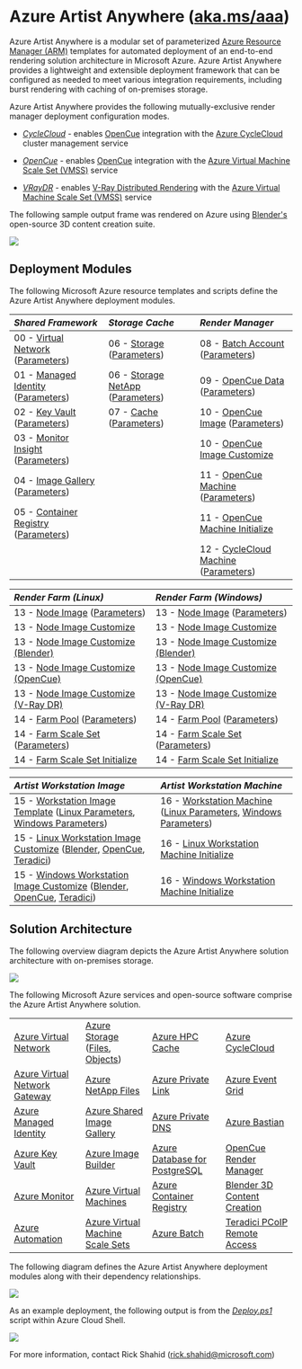 # Azure Artist Anywhere ([aka.ms/aaa](http://aka.ms/aaa))

Azure Artist Anywhere is a modular set of parameterized [Azure Resource Manager (ARM)](https://docs.microsoft.com/azure/azure-resource-manager/management/overview) templates for automated deployment of an end-to-end rendering solution architecture in Microsoft Azure. Azure Artist Anywhere provides a lightweight and extensible deployment framework that can be configured as needed to meet various integration requirements, including burst rendering with caching of on-premises storage.

Azure Artist Anywhere provides the following mutually-exclusive render manager deployment configuration modes.

* [*CycleCloud*](https://docs.microsoft.com/azure/cyclecloud/overview) - enables [OpenCue](https://www.opencue.io) integration with the [Azure CycleCloud](https://docs.microsoft.com/azure/cyclecloud/overview) cluster management service

* [*OpenCue*](https://www.opencue.io) - enables [OpenCue](https://www.opencue.io) integration with the [Azure Virtual Machine Scale Set (VMSS)](https://docs.microsoft.com/azure/virtual-machine-scale-sets/overview) service

* [*VRayDR*](https://www.chaosgroup.com/vray) - enables [V-Ray Distributed Rendering](https://docs.chaosgroup.com/display/VMAYA/Distributed+Rendering) with the [Azure Virtual Machine Scale Set (VMSS)](https://docs.microsoft.com/azure/virtual-machine-scale-sets/overview) service

The following sample output frame was rendered on Azure using [Blender's](https://www.blender.org) open-source 3D content creation suite.

![](https://mediasolutions.blob.core.windows.net/bin/Blender/classroom.png)

## Deployment Modules

The following Microsoft Azure resource templates and scripts define the Azure Artist Anywhere deployment modules.

| *Shared Framework* | *Storage Cache* | *Render Manager* |
| :----------------- | :-------------- | :--------------- |
| 00 - [Virtual Network](SharedFramework/00-VirtualNetwork.json) ([Parameters](SharedFramework/00-VirtualNetwork.Parameters.json)) | 06 - [Storage](StorageCache/06-Storage.json) ([Parameters](StorageCache/06-Storage.Parameters.json)) | 08 - [Batch Account](RenderManager/08-BatchAccount.json) ([Parameters](RenderManager/08-BatchAccount.Parameters.json)) |
| 01 - [Managed Identity](SharedFramework/01-ManagedIdentity.json) ([Parameters](SharedFramework/01-ManagedIdentity.Parameters.json)) | 06 - [Storage NetApp](StorageCache/06-Storage.NetApp.json) ([Parameters](StorageCache/06-Storage.NetApp.Parameters.json)) | 09 - [OpenCue Data](RenderManager/09-OpenCue.Data.json) ([Parameters](RenderManager/09-OpenCue.Data.Parameters.json)) |
| 02 - [Key Vault](SharedFramework/02-KeyVault.json) ([Parameters](SharedFramework/02-KeyVault.Parameters.json)) | 07 - [Cache](StorageCache/07-Cache.json) ([Parameters](StorageCache/07-Cache.Parameters.json)) | 10 - [OpenCue Image](RenderManager/10-OpenCue.Image.json) ([Parameters](RenderManager/10-OpenCue.Image.Parameters.json)) |
| 03 - [Monitor Insight](SharedFramework/03-MonitorInsight.json) ([Parameters](SharedFramework/03-MonitorInsight.Parameters.json)) | | 10 - [OpenCue Image Customize](RenderManager/10-OpenCue.Image.sh) |
| 04 - [Image Gallery](SharedFramework/04-ImageGallery.json) ([Parameters](SharedFramework/04-ImageGallery.Parameters.json)) | | 11 - [OpenCue Machine](RenderManager/11-OpenCue.Machine.json) ([Parameters](RenderManager/11-OpenCue.Machine.Parameters.json)) |
| 05 - [Container Registry](SharedFramework/05-ContainerRegistry.json) ([Parameters](SharedFramework/05-ContainerRegistry.Parameters.json)) | | 11 - [OpenCue Machine Initialize](RenderManager/11-OpenCue.Machine.sh) |
| | | 12 - [CycleCloud Machine](RenderManager/12-CycleCloud.Machine.json) ([Parameters](RenderManager/12-CycleCloud.Machine.Parameters.json)) |

| *Render Farm (Linux)* | *Render Farm (Windows)* |
| :-------------------- | :---------------------- |
| 13 - [Node Image](RenderFarm/13-Node.Image.json) ([Parameters](RenderFarm/13-Node.Image.Parameters.json)) | 13 - [Node Image](RenderFarm/13-Node.Image.json) ([Parameters](RenderFarm/13-Node.Image.Parameters.json)) |
| 13 - [Node Image Customize](RenderFarm/13-Node.Image.sh) | 13 - [Node Image Customize](RenderFarm/13-Node.Image.ps1) |
| 13 - [Node Image Customize (Blender)](RenderFarm/13-Node.Image.Blender.sh) | 13 - [Node Image Customize (Blender)](RenderFarm/13-Node.Image.Blender.ps1) |
| 13 - [Node Image Customize (OpenCue)](RenderFarm/13-Node.Image.OpenCue.sh) | 13 - [Node Image Customize (OpenCue)](RenderFarm/13-Node.Image.OpenCue.ps1) |
| 13 - [Node Image Customize (V-Ray DR)](RenderFarm/13-Node.Image.VRayDR.sh) | 13 - [Node Image Customize (V-Ray DR)](RenderFarm/13-Node.Image.VRayDR.ps1) |
| 14 - [Farm Pool](RenderFarm/14-Farm.Pool.json) ([Parameters](RenderFarm/14-Farm.Pool.Parameters.json)) | 14 - [Farm Pool](RenderFarm/14-Farm.Pool.json) ([Parameters](RenderFarm/14-Farm.Pool.Parameters.json)) |
| 14 - [Farm Scale Set](RenderFarm/14-Farm.ScaleSet.json) ([Parameters](RenderFarm/14-Farm.ScaleSet.Parameters.json)) | 14 - [Farm Scale Set](RenderFarm/14-Farm.ScaleSet.json) ([Parameters](RenderFarm/14-Farm.ScaleSet.Parameters.json)) |
| 14 - [Farm Scale Set Initialize](RenderFarm/14-Farm.ScaleSet.sh) | 14 - [Farm Scale Set Initialize](RenderFarm/14-Farm.ScaleSet.ps1) |



| *Artist Workstation Image* | *Artist Workstation Machine* |
| :------------------------- | :--------------------------- |
| 15 - [Workstation Image Template](ArtistWorkstation/15-Linux.Workstation.Image.json) ([Linux Parameters](ArtistWorkstation/15-Linux.Workstation.Image.Parameters.json), [Windows Parameters](ArtistWorkstation/15-Windows.Workstation.Image.Parameters.json)) | 16 - [Workstation Machine](ArtistWorkstation/16-Linux.Workstation.Machine.json) ([Linux Parameters](ArtistWorkstation/16-Linux.Workstation.Machine.Parameters.json), [Windows Parameters](ArtistWorkstation/16-Windows.Workstation.Machine.Parameters.json)) |
| 15 - [Linux Workstation Image Customize](ArtistWorkstation/15-Linux.Workstation.Image.sh) ([Blender](RenderFarm/13-Node.Image.Blender.sh), [OpenCue](ArtistWorkstation/15-Linux.Workstation.Image.OpenCue.sh), [Teradici](ArtistWorkstation/15-Linux.Workstation.Image.Teradici.sh)) | 16 - [Linux Workstation Machine Initialize](ArtistWorkstation/16-Linux.Workstation.Machine.sh) |
| 15 - [Windows Workstation Image Customize](ArtistWorkstation/15-Windows.Workstation.Image.ps1) ([Blender](ArtistWorkstation/15-Windows.Workstation.Image.Blender.ps1), [OpenCue](ArtistWorkstation/15-Windows.Workstation.Image.OpenCue.ps1), [Teradici](ArtistWorkstation/15-Windows.Workstation.Image.Teradici.ps1)) | 16 - [Windows Workstation Machine Initialize](ArtistWorkstation/16-Windows.Workstation.Machine.ps1) |

<!-- | *Stream Edge* |
| :------------ |
| 17 - [Remote Render](StreamEdge/17-RemoteRender.json) ([Parameters](StreamEdge/17-RemoteRender.Parameters.json)) |
| 18 - [Media Services](StreamEdge/18-MediaServices.json) ([Parameters](StreamEdge/18-MediaServices.Parameters.json)) | -->

## Solution Architecture

The following overview diagram depicts the Azure Artist Anywhere solution architecture with on-premises storage.

![](https://mediasolutions.blob.core.windows.net/bin/AzureArtistAnywhere.SolutionArchitecture.2020-12-01.png)

The following Microsoft Azure services and open-source software comprise the Azure Artist Anywhere solution.

<table>
    <tr>
        <td>
            <a href="https://docs.microsoft.com/azure/virtual-network/virtual-networks-overview" target="_blank">Azure Virtual Network</a>
        </td>
        <td>
            <a href="https://docs.microsoft.com/azure/storage" target="_blank">Azure Storage</a>
            (<a href="https://docs.microsoft.com/azure/storage/files/storage-files-introduction" target="_blank">Files</a>,
            <a href="https://docs.microsoft.com/azure/storage/blobs/storage-blobs-overview" target="_blank">Objects</a>)
        </td>
        <td>
            <a href="https://docs.microsoft.com/azure/hpc-cache/hpc-cache-overview" target="_blank">Azure HPC Cache</a>
        </td>
        <td>
            <a href="https://docs.microsoft.com/azure/cyclecloud/overview" target="_blank">Azure CycleCloud</a>
        </td>
    </tr>
    <tr>
        <td>
            <a href="https://docs.microsoft.com/azure/vpn-gateway/vpn-gateway-about-vpngateways" target="_blank">Azure Virtual Network Gateway</a>
        </td>
        <td>
            <a href="https://docs.microsoft.com/azure/azure-netapp-files/azure-netapp-files-introduction" target="_blank">Azure NetApp Files</a>
        </td>
        <td>
            <a href="https://docs.microsoft.com/azure/private-link/private-link-overview" target="_blank">Azure Private Link</a>
        </td>
        <td>
            <a href="https://docs.microsoft.com/azure/event-grid/overview" target="_blank">Azure Event Grid</a>
        </td>
    </tr>
    <tr>
        <td>
            <a href="https://docs.microsoft.com/azure/active-directory/managed-identities-azure-resources/overview" target="_blank">Azure Managed Identity</a>
        </td>
        <td>
            <a href="https://docs.microsoft.com/azure/virtual-machines/linux/shared-image-galleries" target="_blank">Azure Shared Image Gallery</a>
        </td>
        <td>
            <a href="https://docs.microsoft.com/azure/dns/private-dns-overview" target="_blank">Azure Private DNS</a>
        </td>
        <td>
            <a href="https://docs.microsoft.com/azure/bastion/bastion-overview" target="_blank">Azure Bastian</a>
        </td>
    </tr>
    <tr>
        <td>
            <a href="https://docs.microsoft.com/azure/key-vault/key-vault-overview" target="_blank">Azure Key Vault</a>
        </td>
        <td>
            <a href="https://docs.microsoft.com/azure/virtual-machines/linux/image-builder-overview" target="_blank">Azure Image Builder</a>
        </td>
        <td>
            <a href="https://docs.microsoft.com/azure/postgresql/overview" target="_blank">Azure Database for PostgreSQL</a>
        </td>
        <td>
            <a href="https://www.opencue.io/" target="_blank">OpenCue Render Manager</a>
        </td>
    </tr>
    <tr>
        <td>
            <a href="https://docs.microsoft.com/azure/azure-monitor/overview" target="_blank">Azure Monitor</a>
        </td>
        <td>
            <a href="https://docs.microsoft.com/azure/virtual-machines/linux/overview" target="_blank">Azure Virtual Machines</a>
        </td>
        <td>
            <a href="https://docs.microsoft.com/azure/container-registry/container-registry-intro" target="_blank">Azure Container Registry</a>
        </td>
        <td>
            <a href="https://www.blender.org/" target="_blank">Blender 3D Content Creation</a>
        </td>
    </tr>
    <tr>
        <td>
            <a href="https://docs.microsoft.com/azure/automation/automation-intro" target="_blank">Azure Automation</a>
        </td>
        <td>
            <a href="https://docs.microsoft.com/azure/virtual-machine-scale-sets/overview" target="_blank">Azure Virtual Machine Scale Sets</a>
        </td>
        <td>
            <a href="https://docs.microsoft.com/azure/batch/batch-technical-overview" target="_blank">Azure Batch</a>
        </td>
        <td>
            <a href="https://docs.teradici.com/find/product/cloud-access-software" target="_blank">Teradici PCoIP Remote Access</a>
        </td>
    </tr>
</table>

The following diagram defines the Azure Artist Anywhere deployment modules along with their dependency relationships.

![](https://mediasolutions.blob.core.windows.net/bin/AzureArtistAnywhere.ModuleDependency.2020-12-01.png)

As an example deployment, the following output is from the [*Deploy.ps1*](Deploy.ps1) script within Azure Cloud Shell.

![](https://mediasolutions.blob.core.windows.net/bin/AzureArtistAnywhere.ModuleDeployment.2020-08-01.png)

For more information, contact Rick Shahid (rick.shahid@microsoft.com)
